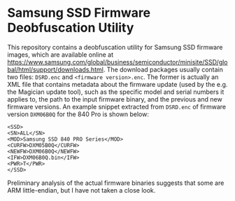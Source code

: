 # Samsung SSD Firmware Deobfuscation Utility

This repository contains a deobfuscation utility for Samsung SSD firmware images, which are available online at https://www.samsung.com/global/business/semiconductor/minisite/SSD/global/html/support/downloads.html. The download packages usually contain two files: `DSRD.enc` and `<firmware version>.enc`. The former is actually an XML file that contains metadata about the firmware update (used by the e.g. the Magician update tool), such as the specific model and serial numbers it applies to, the path to the input firmware binary, and the previous and new firmware versions. An example snippet extracted from `DSRD.enc` of firmware version `DXM06B0Q` for the 840 Pro is shown below:

```
<SSD>
<SN>ALL</SN>
<MOD>Samsung SSD 840 PRO Series</MOD>
<CURFW>DXM05B0Q</CURFW>
<NEWFW>DXM06B0Q</NEWFW>
<IFW>DXM06B0Q.bin</IFW>
<PWR>T</PWR>
</SSD>
```

Preliminary analysis of the actual firmware binaries suggests that some are ARM little-endian, but I have not taken a close look.
